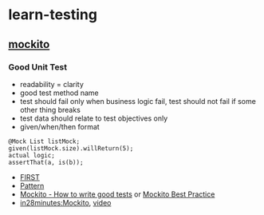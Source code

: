 # learn-testing

## [mockito](https://github.com/mockito/mockito/wiki)

### Good Unit Test 
-	readability = clarity
-	good test method name
-	test should fail only when business logic fail, test should not fail if some other thing breaks
-	test data should relate to test objectives only
-	given/when/then format
```code
@Mock List listMock;
given(listMock.size).willReturn(5);
actual logic;
assertThat(a, is(b));
```
- [FIRST](https://pragprog.com/magazines/2012-01/unit-tests-are-first)
- [Pattern](http://xunitpatterns.com)
- [Mockito - How to write good tests](https://github.com/mockito/mockito/wiki/How-to-write-good-tests) or [Mockito Best Practice](https://stackoverflow.com/questions/22540108/best-practices-with-mockito)
- [in28minutes:Mockito](https://github.com/in28minutes/MockitoTutorialForBeginners/blob/master/Step18.md), [video](https://www.udemy.com/course/mockito-tutorial-with-junit-examples/learn/lecture/5678796#bookmarks)
